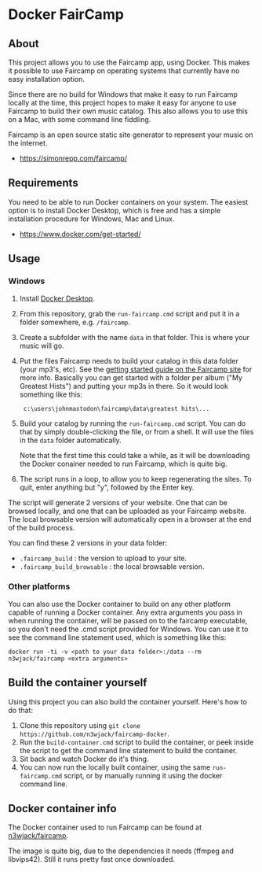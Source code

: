 # Docker FairCamp

## About

This project allows you to use the Faircamp app, using Docker. This makes it possible to use Faircamp on operating systems that currently have no easy installation option.

Since there are no build for Windows that make it easy to run Faircamp locally at the time, this project hopes to make it easy for anyone to use Faircamp to build their own music catalog. This also allows you to use this on a Mac, with some command line fiddling.

Faircamp is an open source static site generator to represent your music on the internet.
- https://simonrepp.com/faircamp/

## Requirements

You need to be able to run Docker containers on your system.
The easiest option is to install Docker Desktop, which is free and has a simple installation procedure for Windows, Mac and Linux.
- https://www.docker.com/get-started/

## Usage

### Windows

1. Install [Docker Desktop](https://www.docker.com/get-started/).
2. From this repository, grab the `run-faircamp.cmd` script and put it in a folder somewhere, e.g. `/faircamp`.
3. Create a subfolder with the name `data` in that folder. This is where your music will go.
4. Put the files Faircamp needs to build your catalog in this data folder (your mp3's, etc). See the [getting started guide on the Faircamp site](https://simonrepp.com/faircamp/manual/getting-started.html) for more info.
   Basically you can get started with a folder per album ("My Greatest Hists") and putting your mp3s in there.
   So it would look something like this:

        c:\users\johnmastodon\faircamp\data\greatest hits\...

5. Build your catalog by running the `run-faircamp.cmd` script. You can do that by simply double-clicking the file, or from a shell. It will use the files in the `data` folder automatically.
   
   Note that the first time this could take a while, as it will be downloading the Docker conainer needed to run Faircamp, which is quite big.
6. The script runs in a loop, to allow you to keep regenerating the sites. To quit, enter anything but "y", followed by the Enter key.

The script will generate 2 versions of your website. One that can be browsed locally, and one that can be uploaded as your Faircamp website.
The local browsable version will automatically open in a browser at the end of the build process.

You can find these 2 versions in your data folder:
- `.faircamp_build` : the version to upload to your site.
- `.faircamp_build_browsable` : the local browsable version.

### Other platforms

You can also use the Docker container to build on any other platform capable of running a Docker container. Any extra arguments you pass in when running the container, will be passed on to the faircamp executable, so you don't need the .cmd script provided for Windows. You can use it to see the command line statement used, which is something like this:

    docker run -ti -v <path to your data folder>:/data --rm n3wjack/faircamp <extra arguments>

## Build the container yourself 

Using this project you can also build the container yourself.
Here's how to do that:

1. Clone this repository using `git clone https://github.com/n3wjack/faircamp-docker`.
2. Run the `build-container.cmd` script to build the container, or peek inside the script to get the command line statement to build the container.
3. Sit back and watch Docker do it's thing.
4. You can now run the locally built container, using the same `run-faircamp.cmd` script, or by manually running it using the docker command line.

## Docker container info

The Docker container used to run Faircamp can be found at [n3wjack/faircamp](https://hub.docker.com/r/n3wjack/faircamp).

The image is quite big, due to the dependencies it needs (ffmpeg and libvips42). Still it runs pretty fast once downloaded.

